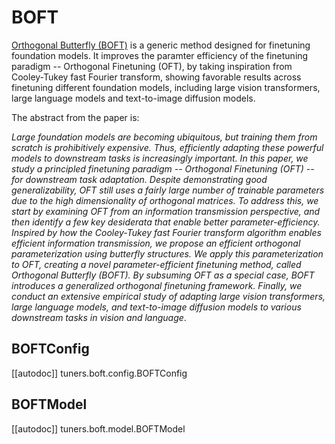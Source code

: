 <!--Copyright 2023 The HuggingFace Team. All rights reserved.

Licensed under the Apache License, Version 2.0 (the "License"); you may not use this file except in compliance with
the License. You may obtain a copy of the License at

http://www.apache.org/licenses/LICENSE-2.0

Unless required by applicable law or agreed to in writing, software distributed under the License is distributed on
an "AS IS" BASIS, WITHOUT WARRANTIES OR CONDITIONS OF ANY KIND, either express or implied. See the License for the
specific language governing permissions and limitations under the License.

⚠️ Note that this file is in Markdown but contain specific syntax for our doc-builder (similar to MDX) that may not be
rendered properly in your Markdown viewer.

-->

# BOFT

[Orthogonal Butterfly (BOFT)](https://hf.co/papers/2311.06243) is a generic method designed for finetuning foundation
models. It improves the paramter efficiency of the finetuning paradigm -- Orthogonal Finetuning (OFT), by taking
inspiration from Cooley-Tukey fast Fourier transform, showing favorable results across finetuning different foundation
models, including large vision transformers, large language models and text-to-image diffusion models.

The abstract from the paper is:

*Large foundation models are becoming ubiquitous, but training them from scratch is prohibitively expensive. Thus,
efficiently adapting these powerful models to downstream tasks is increasingly important. In this paper, we study a
principled finetuning paradigm -- Orthogonal Finetuning (OFT) -- for downstream task adaptation. Despite demonstrating
good generalizability, OFT still uses a fairly large number of trainable parameters due to the high dimensionality of
orthogonal matrices. To address this, we start by examining OFT from an information transmission perspective, and then
identify a few key desiderata that enable better parameter-efficiency. Inspired by how the Cooley-Tukey fast Fourier
transform algorithm enables efficient information transmission, we propose an efficient orthogonal parameterization
using butterfly structures. We apply this parameterization to OFT, creating a novel parameter-efficient finetuning
method, called Orthogonal Butterfly (BOFT). By subsuming OFT as a special case, BOFT introduces a generalized orthogonal
finetuning framework. Finally, we conduct an extensive empirical study of adapting large vision transformers, large
language models, and text-to-image diffusion models to various downstream tasks in vision and language*.

## BOFTConfig

[[autodoc]] tuners.boft.config.BOFTConfig

## BOFTModel

[[autodoc]] tuners.boft.model.BOFTModel
